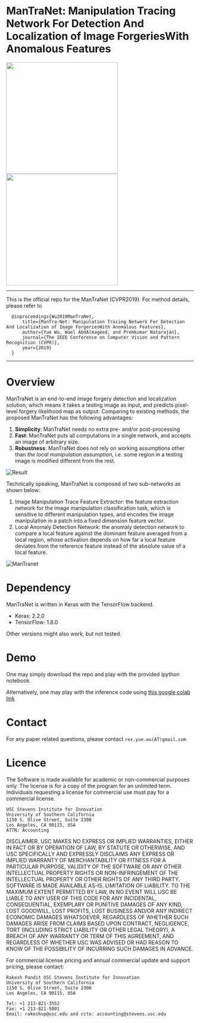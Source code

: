 # ManTraNet: Manipulation Tracing Network For Detection And Localization of Image ForgeriesWith Anomalous Features
<img src="https://www.isi.edu/images/isi-logo.jpg" width="300"/> <img src="http://cvpr2019.thecvf.com/images/CVPRLogo.png" width="300"/> 

***
This is the official repo for the ManTraNet (CVPR2019). For method details, please refer to 

```
  @inproceedings{Wu2019ManTraNet,
      title={ManTra-Net: Manipulation Tracing Network For Detection And Localization of Image ForgeriesWith Anomalous Features},
      author={Yue Wu, Wael AbdAlmageed, and Premkumar Natarajan},
      journal={The IEEE Conference on Computer Vision and Pattern Recognition (CVPR)},
      year={2019}
  }
```

***

# Overview
ManTraNet is an end-to-end image forgery detection and localization solution, which means it takes a testing image as input, and predicts pixel-level forgery likelihood map as output. Comparing to existing methods, the proposed ManTraNet has the following advantages:

  1. **Simplicity**: ManTraNet needs no extra pre- and/or post-processing
  2. **Fast**: ManTraNet puts all computations in a single network, and accepts an image of arbitrary size. 
  3. **Robustness**: ManTraNet does not rely on working assumptions other than *the local manipulation assumption*, i.e. some region in a testing image is modified different from the rest. 

![Result](https://lh6.googleusercontent.com/r8jqUh5a1WbxCPROZ6xZRulQ2bztA8nVhQaHuS2J9bnVDa4KvV79AdkwmlWoevTJBn7cLqT2lQ_Ktk3O9rIRQNL5teuByoVEBqyzvg3-qtwreIRMew=w1075)

Technically speaking, ManTraNet is composed of two sub-networks as shown below:
  1. Image Manipulation Trace Feature Extractor: the feature extraction network for the image manipulation classification task, which is sensitive to different manipulation types, and encodes the image manipulation in a patch into a fixed dimension feature vector.
  2. Local Anomaly Detection Network: the anomaly detection network to compare a local feature against the dominant feature averaged from a local region, whose activation depends on how far a local feature deviates from the reference feature instead of the absolute value of a local feature.  

![ManTranet](https://lh5.googleusercontent.com/bKrnA4jdSjT6IGNsj_4ZQjNM-iz0mD2aqcwbG9hff86581HK3a0M9MAuyoM1JP6PMDupAa_2ORxPG35UmkmGWUD1x1Lpd5VZ3a-c6pq1Zp6rlNAsHS4)


# Dependency
ManTraNet is written in Keras with the TensorFlow backend.
  
  - Keras: 2.2.0
  - TensorFlow: 1.8.0
  
Other versions might also work, but not tested.

# Demo
One may simply download the repo and play with the provided ipython notebook. 

Alternatively, one may play with the inference code using [this google colab link](https://colab.research.google.com/drive/1ai4kVlI6w9rREqqYnTfpk3gM3YX9k-Ek)

# Contact
For any paper related questions, please contact `rex.yue.wu(AT)gmail.com`

# Licence
The Software is made available for academic or non-commercial purposes only. The license is for a copy of the program for an unlimited term. Individuals requesting a license for commercial use must pay for a commercial license.

    USC Stevens Institute for Innovation 
    University of Southern California 
    1150 S. Olive Street, Suite 2300 
    Los Angeles, CA 90115, USA 
    ATTN: Accounting 
  
DISCLAIMER. USC MAKES NO EXPRESS OR IMPLIED WARRANTIES, EITHER IN FACT OR BY OPERATION OF LAW, BY STATUTE OR OTHERWISE, AND USC SPECIFICALLY AND EXPRESSLY DISCLAIMS ANY EXPRESS OR IMPLIED WARRANTY OF MERCHANTABILITY OR FITNESS FOR A PARTICULAR PURPOSE, VALIDITY OF THE SOFTWARE OR ANY OTHER INTELLECTUAL PROPERTY RIGHTS OR NON-INFRINGEMENT OF THE INTELLECTUAL PROPERTY OR OTHER RIGHTS OF ANY THIRD PARTY. SOFTWARE IS MADE AVAILABLE AS-IS. LIMITATION OF LIABILITY. TO THE MAXIMUM EXTENT PERMITTED BY LAW, IN NO EVENT WILL USC BE LIABLE TO ANY USER OF THIS CODE FOR ANY INCIDENTAL, CONSEQUENTIAL, EXEMPLARY OR PUNITIVE DAMAGES OF ANY KIND, LOST GOODWILL, LOST PROFITS, LOST BUSINESS AND/OR ANY INDIRECT ECONOMIC DAMAGES WHATSOEVER, REGARDLESS OF WHETHER SUCH DAMAGES ARISE FROM CLAIMS BASED UPON CONTRACT, NEGLIGENCE, TORT (INCLUDING STRICT LIABILITY OR OTHER LEGAL THEORY), A BREACH OF ANY WARRANTY OR TERM OF THIS AGREEMENT, AND REGARDLESS OF WHETHER USC WAS ADVISED OR HAD REASON TO KNOW OF THE POSSIBILITY OF INCURRING SUCH DAMAGES IN ADVANCE.

For commercial license pricing and annual commercial update and support pricing, please contact:

    Rakesh Pandit USC Stevens Institute for Innovation 
    University of Southern California 
    1150 S. Olive Street, Suite 2300
    Los Angeles, CA 90115, USA 

    Tel: +1 213-821-3552
    Fax: +1 213-821-5001 
    Email: rakeshvp@usc.edu and ccto: accounting@stevens.usc.edu

